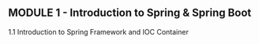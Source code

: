 ## MODULE 1 - Introduction to Spring & Spring Boot ##
1.1 Introduction to Spring Framework and IOC Container
